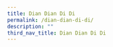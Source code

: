 ```yaml
---
title: Dian Dian Di Di
permalink: /dian-dian-di-di/
description: ""
third_nav_title: Dian Dian Di Di
---
```

